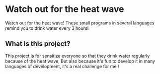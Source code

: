 # Watch out for the heat wave
Watch out for the heat wave! These small programs in several languages remind you to drink water every 3 hours!



<h2>What is this project?</h2>
This project is for sensitize everyone so that they drink water regularly because of the heat wave, But also because it's fun to develop it in many languages of development, it's a real challenge for me !

